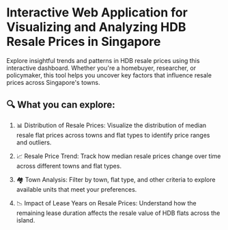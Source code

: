 # Interactive Web Application for Visualizing and Analyzing HDB Resale Prices in Singapore

Explore insightful trends and patterns in HDB resale prices using this interactive dashboard. Whether you're a homebuyer, researcher, or policymaker, this tool helps you uncover key factors that influence resale prices across Singapore's towns.

## 🔍 What you can explore:
1. 📊 Distribution of Resale Prices: Visualize the distribution of median resale flat prices across towns and flat types to identify price ranges and outliers.

2. 📈 Resale Price Trend: Track how median resale prices change over time across different towns and flat types.

3. 🏘️ Town Analysis: Filter by town, flat type, and other criteria to explore available units that meet your preferences.

4. 📉 Impact of Lease Years on Resale Prices: Understand how the remaining lease duration affects the resale value of HDB flats across the island.


